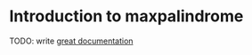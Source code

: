 # Introduction to maxpalindrome

TODO: write [great documentation](http://jacobian.org/writing/what-to-write/)
